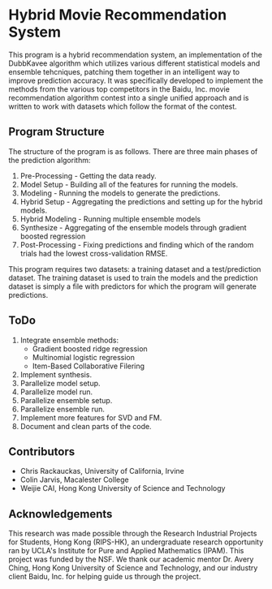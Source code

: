 Hybrid Movie Recommendation System
==============================================

This program is a hybrid recommendation system, an implementation of the DubbKavee algorithm which utilizes various different statistical models and ensemble tehcniques, patching them together in an intelligent way to improve prediction accuracy. It was specifically developed to implement the methods from the various top competitors in the Baidu, Inc. movie recommendation algorithm contest into a single unified approach and is written to work with datasets which follow the format of the contest.

Program Structure
----------------------------------------------

The structure of the program is as follows. There are three main phases of the prediction algorithm:

1. Pre-Processing - Getting the data ready.
2. Model Setup - Building all of the features for running the models.
3. Modeling - Running the models to generate the predictions.
4. Hybrid Setup - Aggregating the predictions and setting up for the hybrid models.
5. Hybrid Modeling - Running multiple ensemble models
6. Synthesize - Aggregating of the ensemble models through gradient boosted regression
6. Post-Processing - Fixing predictions and finding which of the random trials had the lowest cross-validation RMSE.

This program requires two datasets: a training dataset and a test/prediction dataset. The training dataset is used to train the models and the prediction dataset is simply a file with predictors for which the program will generate predictions. 

ToDo
----------------------------------------------

1. Integrate ensemble methods: 
    - Gradient boosted ridge regression
    - Multinomial logistic regression
    - Item-Based Collaborative Filering
2. Implement synthesis.
3. Parallelize model setup.
4. Parallelize model run.
5. Parallelize ensemble setup.
6. Parallelize ensemble run.
7. Implement more features for SVD and FM.
8. Document and clean parts of the code. 

Contributors
----------------------------------------------

*	Chris Rackauckas, University of California, Irvine
*	Colin Jarvis, Macalester College
*	Weijie CAI, Hong Kong University of Science and Technology

Acknowledgements
----------------------------------------------

This research was made possible through the Research Industrial Projects for Students, Hong Kong (RIPS-HK), an undergraduate research opportunity ran by UCLA's Institute for Pure and Applied Mathematics (IPAM). This project was funded by the NSF. We thank our academic mentor Dr. Avery Ching, Hong Kong University of Science and Technology, and our industry client Baidu, Inc. for helping guide us through the project.
